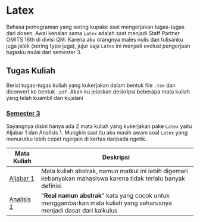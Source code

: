 # Latex
Bahasa pemograman yang sering kupake saat mengerjakan tugas-tugas dari dosen. Awal kenalan sama `Latex` adalah saat menjadi Staff Partner OMITS 16th di divisi QM. Karena aku orangnya males nulis dan tulisanku juga jelek (sering typo juga), jujur saja `Latex` ini menjadi evolusi pengerjaan tugasku mulai dari semester 3.

## Tugas Kuliah
Berisi tugas-tugas kuliah yang kukerjakan dalam bentuk file `.tex` dan diconvert ke bentuk `.pdf`. Akan ku jelaskan deskripsi beberapa mata kuliah yang telah kuambil dan kujalani

### [Semester 3](https://github.com/TetewHeroez/Tugas-Kuliah/tree/main/Semester%203)
Sayangnya disini hanya ada 2 mata kuliah yang kukerjakan pake `Latex` yaitu Aljabar 1 dan Analisis 1. Mungkin saat itu aku masih awam soal `Latex` yang menurutku lebih cepet ngerjain di kertas daripada ngetik.

| Mata Kuliah | Deskripsi |
| ------ | ------ |
| [Aljabar 1](https://github.com/TetewHeroez/Latex-Assignment/tree/main/Tugas%20Kuliah/Semester%203/Aljabar%20I) | Mata kuliah abstrak, namun matkul ini lebih digemari kebanyakan mahasiswa karena tidak terlalu banyak definisi|
| [Analisis 1](https://github.com/TetewHeroez/Latex-Assignment/tree/main/Tugas%20Kuliah/Semester%203/Analisis%20I) | "**Real namun abstrak**" kata yang cocok untuk menggambarkan mata kuliah yang seharusnya menjadi dasar dari kalkulus|
